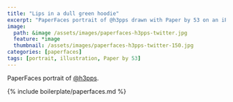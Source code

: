 ```yaml
---
title: "Lips in a dull green hoodie"
excerpt: "PaperFaces portrait of @h3pps drawn with Paper by 53 on an iPad."
image: 
  path: &image /assets/images/paperfaces-h3pps-twitter.jpg 
  feature: *image
  thumbnail: /assets/images/paperfaces-h3pps-twitter-150.jpg
categories: [paperfaces]
tags: [portrait, illustration, Paper by 53]
---
```


PaperFaces portrait of [@h3pps](https://twitter.com/h3pps).

{% include boilerplate/paperfaces.md %}
